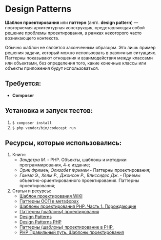 # Design Patterns

**Шаблон проектирования** или **паттерн** (англ. **design pattern**) — повторяемая
архитектурная конструкция, представляющая собой решение проблемы проектирования, в рамках некоторого часто возникающего
контекста.

Обычно шаблон не является законченным образцом. Это лишь пример решения задачи, который можно использовать
в различных ситуациях. Паттерны показывают отношения и взаимодействия между классами или объектами,
без определения того, какие конечные классы или объекты приложения будут использоваться.

Требуется:
--
* **Composer**

 Установка и запуск тестов:
--
1. `$ composer install`
2. `$ php vendor/bin/codecept run`

Ресурсы, которые использовались:
--
1. Книги:
    + _Зандстра М._ - PHP. Объекты, шаблоны и методики программирования, 4-е издание;
    + _Эрик Фримен, Элизабет Фримен_ - Паттерны проектирования;
    + _Гамма Э., Хелм Р., Джонсон Р., Влиссидес Дж._ - Приемы объектно-ориентированного проектирования.
    Паттерны проектирования;
2. Статьи и ресурсы:
    + [Шаблон проектирования WIKI](https://ru.wikipedia.org/wiki/%D0%A8%D0%B0%D0%B1%D0%BB%D0%BE%D0%BD_%D0%BF%D1%80%D0%BE%D0%B5%D0%BA%D1%82%D0%B8%D1%80%D0%BE%D0%B2%D0%B0%D0%BD%D0%B8%D1%8F)
    + [Паттерны ООП в метафорах](https://habrahabr.ru/post/136766/)
    + [Шаблоны проектирования PHP. Часть 1. Порождающие](https://habrahabr.ru/post/214285/)
    + [Паттерны (шаблоны) проектирования](http://makedev.org/patterns/index.html)
    + [Design Patterns](https://sourcemaking.com/design_patterns)
    + [Design Patterns PHP](https://github.com/domnikl/DesignPatternsPHP)
    + [Паттерны (шаблоны) проектирование в PHP.](http://dron.by/post/patterny-shablony-proektirovanie-v-php-vvedenie.html)
    + [PHP Правильный путь. Шаблоны проектирования](http://getjump.me/ru-php-the-right-way/pages/%D0%A8%D0%B0%D0%B1%D0%BB%D0%BE%D0%BD%D1%8B-%D0%BF%D1%80%D0%BE%D0%B5%D0%BA%D1%82%D0%B8%D1%80%D0%BE%D0%B2%D0%B0%D0%BD%D0%B8%D1%8F.html)